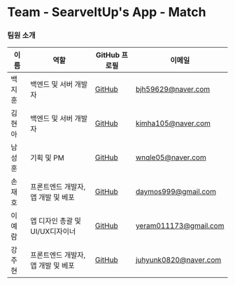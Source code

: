 # Team - SearveItUp's App - Match

### 팀원 소개

| 이름   | 역할                               | GitHub 프로필                            | 이메일                |
| ------ | ---------------------------------- | ---------------------------------------- | --------------------- |
| 백지훈 | 백엔드 및 서버 개발자              | [GitHub](https://github.com/Chuseok22)   |  bjh59629@naver.com   |
| 김현아 | 백엔드 및 서버 개발자              | [GitHub](https://github.com/10Hyuna)    | kimha105@naver.com |
| 남성훈 | 기획 및 PM                         | [GitHub](https://github.com/hooniewinner)  |  wnqle05@naver.com  |
| 손재호 | 프론트엔드 개발자, 앱 개발 및 베포 | [GitHub](https://github.com/thswogh)     | daymos999@gmail.com    |
| 이예람 | 앱 디자인 총괄 및 UI/UX디자이너    | [GitHub](https://github.com/yeramyyi)    |  yeram011173@gmail.com   |
| 강주현 | 프론트엔드 개발자, 앱 개발 및 베포 | [GitHub](https://github.com/juhyunk0820) | juhyunk0820@naver.com |

